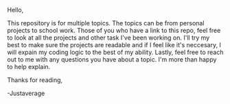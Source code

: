 Hello,

This repository is for multiple topics. The topics can be from personal projects to school work.
Those of you who have a link to this repo, feel free to look at all the projects and other task I've been working on.
I'll try my best to make sure the projects are readable and if I feel like it's neccesary, I will expain my coding logic to the best of my ability.
Lastly, feel free to reach out to me with any questions you have about a topic. I'm more than happy to help explain.

Thanks for reading,

-Justaverage


